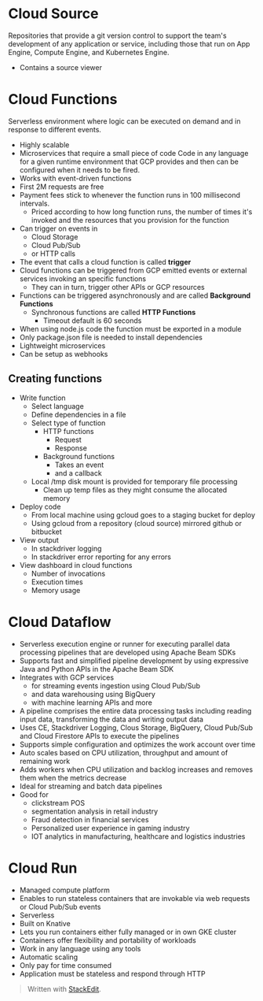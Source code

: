 
# Cloud Source

Repositories that provide a git version control to support the team's development of any application or service, including those that run on App Engine, Compute Engine, and Kubernetes Engine. 
- Contains a source viewer

# Cloud Functions

Serverless environment where logic can be executed on demand and in response to different events.

- Highly scalable
- Microservices that require a small piece of code
Code in any language for a given runtime environment that GCP provides and then can be configured when it needs to be fired.
- Works with event-driven functions
- First 2M requests are free
- Payment fees stick to whenever the function runs in 100 millisecond intervals.
	- Priced according to how long function runs, the number of times it's invoked and the resources that you provision for the function
- Can trigger on events in
	- Cloud Storage
	- Cloud Pub/Sub
	- or HTTP calls
- The event that calls a cloud function is called **trigger**
- Cloud functions can be triggered from GCP emitted events or external services invoking an specific functions
	- They can in turn, trigger other APIs or GCP resources
- Functions can be triggered asynchronously and are called **Background Functions**
	- Synchronous functions are called **HTTP Functions**
		- Timeout default is 60 seconds
- When using node.js code the function must be exported in a module
- Only package.json file is needed to install dependencies
- Lightweight microservices
- Can be setup as webhooks

## Creating functions
- Write function
	- Select language
	- Define dependencies in a file
	- Select type of function
		- HTTP functions
			- Request
			- Response
		- Background functions
			- Takes an event 
			- and a callback
	- Local /tmp disk mount is provided for temporary file processing
		- Clean up temp files as they might consume the allocated memory
- Deploy code
	- From local machine using gcloud goes to a staging bucket for deploy
	- Using gcloud from a repository (cloud source) mirrored github or bitbucket
- View output
	- In stackdriver logging
	- In stackdriver error reporting for any errors
- View dashboard in cloud functions
	- Number of invocations
	- Execution times
	- Memory usage

# Cloud Dataflow

- Serverless execution engine or runner for executing parallel data processing pipelines that are developed using Apache Beam SDKs
- Supports fast and simplified pipeline development by using expressive Java and Python APIs in the Apache Beam SDK
- Integrates with GCP services 
	- for streaming events ingestion using Cloud Pub/Sub 
	- and data warehousing using BigQuery
	- with machine learning APIs and more
- A pipeline comprises the entire data processing tasks including reading input data, transforming the data and writing output data
- Uses CE, Stackdriver Logging, Clous Storage, BigQuery, Cloud Pub/Sub and Cloud Firestore APIs to execute the pipelines
- Supports simple configuration and optimizes the work account over time
- Auto scales based on CPU utilization, throughput and amount of remaining work
- Adds workers when CPU utilization and backlog increases and removes them when the metrics decrease
- Ideal for streaming and batch data pipelines
- Good for
	- clickstream POS
	- segmentation analysis in retail industry
	- Fraud detection in financial services
	- Personalized user experience in gaming industry
	- IOT analytics in manufacturing, healthcare and logistics industries

# Cloud Run

- Managed compute platform 
- Enables to run stateless containers that are invokable via web requests or Cloud Pub/Sub events
- Serverless
- Built on Knative
- Lets you run containers either fully managed or in own GKE cluster
- Containers offer flexibility and portability of workloads
- Work in any language using any tools
- Automatic scaling
- Only pay for time consumed
- Application must be stateless and respond through HTTP

> Written with [StackEdit](https://stackedit.io/).
<!--stackedit_data:
eyJoaXN0b3J5IjpbMzMwNTcyNTQxLC0xMTA1ODc5MDc2LDU0OT
IxOTA4NCwtMjAxMjIwOTUzLDE3ODI4MjQyOTFdfQ==
-->
